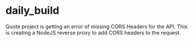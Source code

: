 # daily_build
Quote project is getting an error of missing CORS Headers for the API. This is creating a NodeJS reverse proxy to add CORS headers to the request.
